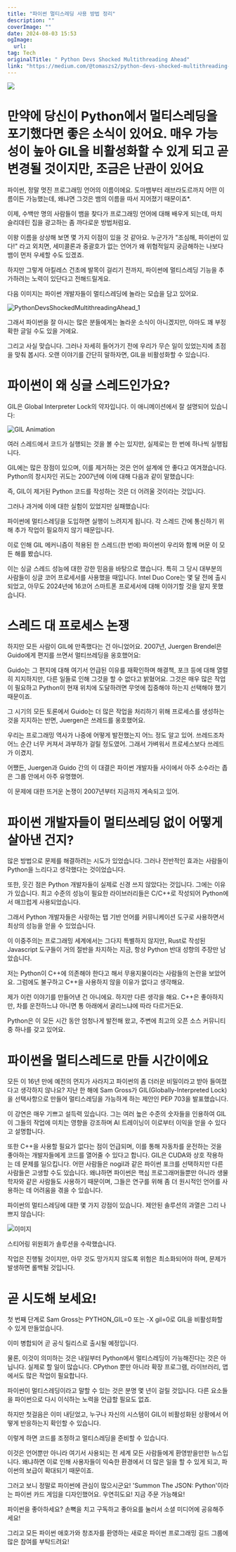 ```yaml
---
title: "파이썬 멀티스레딩 사용 방법 정리"
description: ""
coverImage: ""
date: 2024-08-03 15:53
ogImage: 
  url: 
tag: Tech
originalTitle: " Python Devs Shocked Multithreading Ahead"
link: "https://medium.com/@tomaszs2/python-devs-shocked-multithreading-ahead-261ef20e8016"
---
```




<img src="/assets/img/PythonDevsShockedMultithreadingAhead_0.png" />

# 만약에 당신이 Python에서 멀티스레딩을 포기했다면 좋은 소식이 있어요. 매우 가능성이 높아 GIL을 비활성화할 수 있게 되고 곧 변경될 것이지만, 조금은 난관이 있어요

파이썬, 정말 멋진 프로그래밍 언어의 이름이에요. 도마뱀부터 래브라도르까지 어떤 이름이든 가능했는데, 왜냐면 그것은 뱀의 이름을 따서 지어졌기 때문이죠\*.

이제, 수백만 명의 사람들이 뱀을 찾다가 프로그래밍 언어에 대해 배우게 되는데, 마치 슬리데린 집을 광고하는 좀 까다로운 방법처럼요.

<div class="content-ad"></div>

이왕 이름을 상상해 보면 몇 가지 이점이 있을 것 같아요. 누군가가 "조심해, 파이썬이 있다!" 라고 외치면, 세미콜론과 중괄호가 없는 언어가 왜 위협적일지 궁금해하는 나보다 뱀이 먼저 우세할 수도 있겠죠.

하지만 그렇게 아킬레스 건초에 발목이 걸리기 전까지, 파이썬에 멀티스레딩 기능을 추가하려는 노력이 있단다고 전해드릴게요.

다음 이미지는 파이썬 개발자들이 멀티스레딩에 놀라는 모습을 담고 있어요.

![PythonDevsShockedMultithreadingAhead_1](/assets/img/PythonDevsShockedMultithreadingAhead_1.png)

그래서 파이썬을 잘 아시는 많은 분들에게는 놀라운 소식이 아니겠지만, 아마도 꽤 부정확한 글일 수도 있을 거에요.

<div class="content-ad"></div>

그리고 사실 맞습니다. 그러나 자세히 들어가기 전에 우리가 무슨 일이 있었는지에 초점을 맞춰 봅시다. 오랜 이야기를 간단히 말하자면, GIL을 비활성화할 수 있습니다.

# 파이썬이 왜 싱글 스레드인가요?

GIL은 Global Interpreter Lock의 약자입니다. 이 애니메이션에서 잘 설명되어 있습니다:

![GIL Animation](https://miro.medium.com/v2/resize:fit:1000/1*6LVomy1nlo1qX0AVsdiw8A.gif)

<div class="content-ad"></div>

여러 스레드에서 코드가 실행되는 것을 볼 수는 있지만, 실제로는 한 번에 하나씩 실행됩니다.

GIL에는 많은 장점이 있으며, 이를 제거하는 것은 언어 설계에 안 좋다고 여겨졌습니다. Python의 창시자인 귀도는 2007년에 이에 대해 다음과 같이 말했습니다:

즉, GIL이 제거된 Python 코드를 작성하는 것은 더 어려울 것이라는 것입니다.

그러나 과거에 이에 대한 실험이 있었지만 실패했습니다:

<div class="content-ad"></div>

파이썬에 멀티스레딩을 도입하면 실행이 느려지게 됩니다. 각 스레드 간에 통신하기 위해 추가 작업이 필요하지 않기 때문입니다.

이로 인해 GIL 메커니즘이 적용된 한 스레드(한 번에) 파이썬이 우리와 함께 머문 이 모든 해를 봤습니다.

이는 싱글 스레드 성능에 대한 강한 믿음을 바탕으로 했습니다. 특히 그 당시 대부분의 사람들이 싱글 코어 프로세서를 사용했을 때입니다. Intel Duo Core는 몇 달 전에 출시되었고, 아무도 2024년에 16코어 스마트폰 프로세서에 대해 이야기할 것을 알지 못했습니다.

# 스레드 대 프로세스 논쟁

<div class="content-ad"></div>

하지만 모든 사람이 GIL에 만족했다는 건 아니었어요. 2007년, Juergen Brendel은 Guido에게 편지를 쓰면서 멀티쓰레딩을 옹호했어요:

Guido는 그 편지에 대해 여기서 언급된 이유를 재확인하며 해결책, 포크 등에 대해 열렬히 지지하지만, 다른 일들로 인해 그것을 할 수 없다고 밝혔어요. 그것은 매우 많은 작업이 필요하고 Python이 현재 위치에 도달하려면 무엇에 집중해야 하는지 선택해야 했기 때문이죠.

그 시기의 모든 토론에서 Guido는 더 많은 작업을 처리하기 위해 프로세스를 생성하는 것을 지지하는 반면, Juergen은 쓰레드를 옹호했어요.

<div class="content-ad"></div>

우리는 프로그래밍 역사가 나중에 어떻게 발전했는지 어느 정도 알고 있어. 쓰레드조차 어느 순간 너무 커져서 과부하가 걸릴 정도였어. 그래서 가벼워서 프로세스보다 쓰레드가 이겼지.

어쨌든, Juergen과 Guido 간의 이 대결은 파이썬 개발자들 사이에서 아주 소수라는 좁은 그룹 안에서 아주 유명했어.

이 문제에 대한 뜨거운 논쟁이 2007년부터 지금까지 계속되고 있어.

# 파이썬 개발자들이 멀티쓰레딩 없이 어떻게 살아낸 건지?

<div class="content-ad"></div>

많은 방법으로 문제를 해결하려는 시도가 있었습니다. 그러나 전반적인 효과는 사람들이 Python을 느리다고 생각했다는 것이었습니다.

또한, 웃긴 점은 Python 개발자들이 실제로 신경 쓰지 않았다는 것입니다. 그에는 이유가 있습니다. 최고 수준의 성능이 필요한 라이브러리들은 C/C++로 작성되어 Python에서 매끄럽게 사용되었습니다.

그래서 Python 개발자들은 사랑하는 탭 기반 언어를 커뮤니케이션 도구로 사용하면서 최상의 성능을 얻을 수 있었습니다.

이 이중주의는 프로그래밍 세계에서는 그다지 특별하지 않지만, Rust로 작성된 Javascript 도구들이 거의 절반을 차지하는 지금, 항상 Python 반대 성향의 주장만 남았습니다.

<div class="content-ad"></div>

저는 Python이 C++에 의존해야 한다고 해서 무용지물이라는 사람들의 논란을 보았어요. 그럼에도 불구하고 C++을 사용하지 않을 이유가 없다고 생각해요.

제가 이런 이야기를 만들어낸 건 아니에요. 하지만 다른 생각을 해요. C++은 좋아하지만, 차를 운전하느냐 아니면 통 아래에서 굴리느냐에 따라 다르거든요.

Python은 이 모든 시간 동안 엄청나게 발전해 왔고, 주변에 최고의 오픈 소스 커뮤니티 중 하나를 갖고 있어요.

# 파이썬을 멀티스레드로 만들 시간이에요

<div class="content-ad"></div>

모든 이 16년 만에 예전의 먼지가 사라지고 파이썬의 좀 더러운 비밀이라고 받아 들여졌다고 생각하지 않나요? 지난 한 해에 Sam Gross가 GIL(Globally-Interpreted Lock)을 선택사항으로 만들어 멀티스레딩을 가능하게 하는 제안인 PEP 703을 발표했습니다.

이 강연은 매우 기쁘고 설득력 있습니다. 그는 여러 높은 수준의 숫자들을 인용하여 GIL이 그들의 작업에 미치는 영향을 강조하며 AI 트레이닝이 이로부터 이익을 얻을 수 있다고 설명합니다.

또한 C++을 사용할 필요가 없다는 점이 언급되며, 이를 통해 자동차를 운전하는 것을 좋아하는 개발자들에게 코드를 열어줄 수 있다고 합니다. GIL은 CUDA와 상호 작용하는 데 문제를 일으킵니다. 어떤 사람들은 nogil과 같은 파이썬 포크를 선택하지만 다른 사람들은 고생할 수도 있습니다. 왜냐하면 파이썬은 핵심 프로그래머들뿐만 아니라 생물학자와 같은 사람들도 사용하기 때문이며, 그들은 연구를 위해 좀 더 원시적인 언어를 사용하는 데 어려움을 겪을 수 있습니다.

<div class="content-ad"></div>

파이썬의 멀티스레딩에 대한 몇 가지 강점이 있습니다. 제안된 솔루션의 과열은 그리 나쁘지 않습니다:

![이미지](/assets/img/PythonDevsShockedMultithreadingAhead_3.png)

스티어링 위원회가 솔루션을 수락했습니다.

작업은 진행될 것이지만, 아무 것도 망가지지 않도록 위험은 최소화되어야 하며, 문제가 발생하면 롤백될 것입니다.

<div class="content-ad"></div>

# 곧 시도해 보세요!

첫 번째 단계로 Sam Gross는 PYTHON_GIL=0 또는 -X gil=0로 GIL을 비활성화할 수 있게 만들었습니다.

이미 병합되어 곧 공식 릴리스로 출시될 예정입니다.

물론, 이것이 의미하는 것은 내일부터 Python에서 멀티스레딩이 가능해진다는 것은 아닙니다. 실제로 할 일이 많습니다. CPython 뿐만 아니라 확장 프로그램, 라이브러리, 앱에서도 많은 작업이 필요합니다.

<div class="content-ad"></div>

파이썬이 멀티스레딩이라고 말할 수 있는 것은 분명 몇 년이 걸릴 것입니다. 다른 요소들을 파이썬으로 다시 이식하는 노력을 언급할 필요도 없죠.

하지만 첫걸음은 이미 내딛었고, 누구나 자신의 시스템이 GIL이 비활성화된 상황에서 어떻게 반응하는지 확인할 수 있습니다.

이렇게 하면 코드를 조정하고 멀티스레딩을 준비할 수 있습니다.

이것은 언어뿐만 아니라 여기서 사용되는 전 세계 모든 사람들에게 환영받을만한 뉴스입니다. 왜냐하면 이로 인해 사용자들이 익숙한 환경에서 더 많은 일을 할 수 있게 되고, 파이썬의 보급이 확대되기 때문이죠.

<div class="content-ad"></div>

그러고 보니 정말로 파이썬에 관심이 많으시군요! 'Summon The JSON: Python'이라는 파이썬 카드 게임을 디자인했어요. 우연히도요! 지금 주문 가능해요!

파이썬을 좋아하세요? 손뼉을 치고 구독하고 좋아요를 눌러서 소셜 미디어에 공유해주세요!

그리고 모든 파이썬 애호가와 창조자를 환영하는 새로운 파이썬 프로그래밍 길드 그룹에 많은 참여를 부탁드려요!
